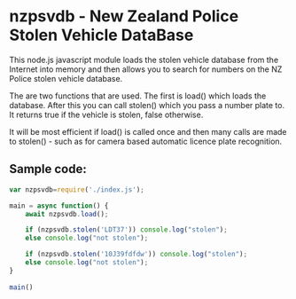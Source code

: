 # nzpsvdb - New Zealand Police Stolen Vehicle DataBase

This node.js javascript module loads the stolen vehicle database from the Internet into memory and then allows you to
search for numbers on the NZ Police stolen vehicle database.

The are two functions that are used.  The first is load() which loads the database.  After this you can call stolen() which you
pass a number plate to.  It returns true if the vehicle is stolen, false otherwise.

It will be most efficient if load() is called once and then many calls are made to stolen() - such as for camera based automatic licence
plate recognition.


## Sample code:

```javascript
var nzpsvdb=require('./index.js');

main = async function() {
	await nzpsvdb.load();

	if (nzpsvdb.stolen('LDT37')) console.log("stolen");
	else console.log("not stolen");

	if (nzpsvdb.stolen('10J39fdfdw')) console.log("stolen");
	else console.log("not stolen");
}
   
main()
```